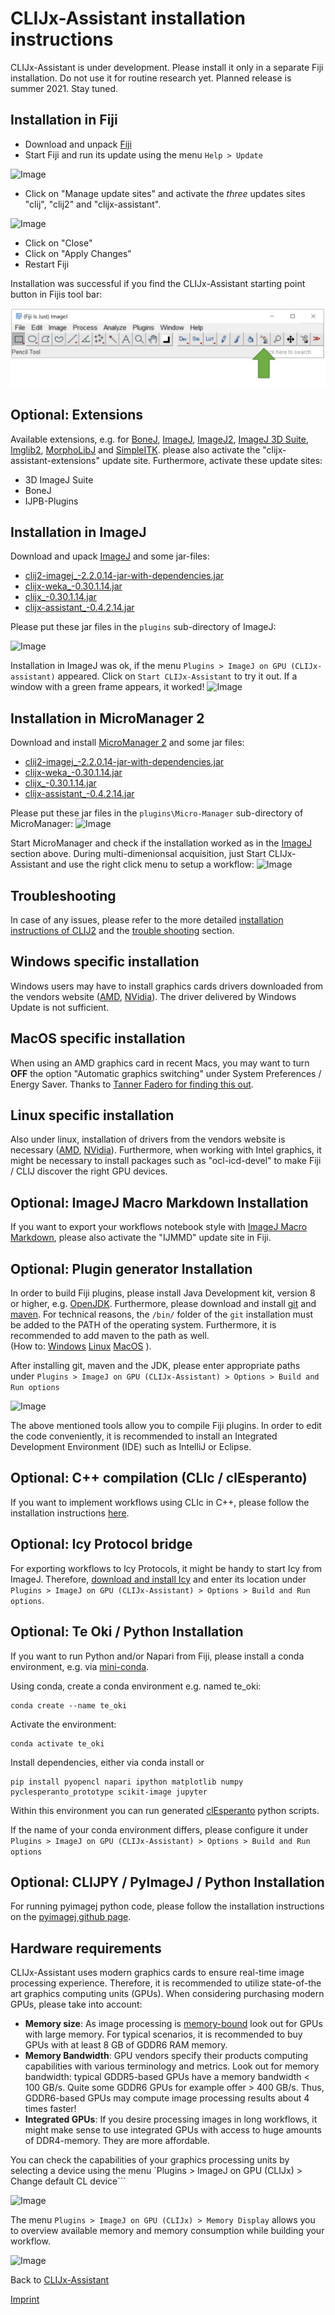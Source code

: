 # CLIJx-Assistant installation instructions
CLIJx-Assistant is under development. Please install it only in a separate Fiji installation. 
Do not use it for routine research yet. Planned release is summer 2021. Stay tuned.

<a name="fiji"></a>
## Installation in Fiji
* Download and unpack [Fiji](https://fiji.sc)
* Start Fiji and run its update using the menu `Help > Update`

![Image](images/install_fiji_menu.png)

* Click on "Manage update sites" and activate the _three_ updates sites "clij", "clij2" and "clijx-assistant".

![Image](images/installation.png)

* Click on "Close"
* Click on "Apply Changes"
* Restart Fiji

Installation was successful if you find the CLIJx-Assistant starting point button in Fijis tool bar:

![Image](images/installation_ok.png)

<a name="extensions"></a>
## Optional: Extensions
Available extensions, e.g. for 
[BoneJ](https://bonej.org),
[ImageJ](https://imagej.nih.gov/ij/index.html), 
[ImageJ2](https://imagej.net), 
[ImageJ 3D Suite](https://imagejdocu.tudor.lu/plugin/stacks/3d_ij_suite/start), 
[Imglib2](https://github.com/imglib/imglib2/), 
[MorphoLibJ](https://github.com/ijpb/MorphoLibJ) and 
[SimpleITK](https://simpleitk.org).
please also activate the "clijx-assistant-extensions" update site. Furthermore, activate these update sites:
* 3D ImageJ Suite
* BoneJ
* IJPB-Plugins

<a name="imagej"></a>
## Installation in ImageJ
Download and upack [ImageJ](https://imagej.nih.gov/ij/download.html) and some jar-files:
 
* [clij2-imagej_-2.2.0.14-jar-with-dependencies.jar](https://github.com/clij/clij2-imagej1/releases/download/2.2.0.14/clij2-imagej_-2.2.0.14-jar-with-dependencies.jar)
* [clijx-weka_-0.30.1.14.jar](https://github.com/clij/clijx/releases/download/0.30.1.14/clijx-weka_-0.30.1.14.jar)
* [clijx_-0.30.1.14.jar](https://github.com/clij/clijx/releases/download/0.30.1.14/clijx_-0.30.1.14.jar)
* [clijx-assistant_-0.4.2.14.jar](https://github.com/clij/assistant/releases/download/0.4.2.14/clijx-assistant_-0.4.2.14.jar)

Please put these jar files in the `plugins` sub-directory of ImageJ:

![Image](images/installation_imagej.png)

Installation in ImageJ was ok, if the menu `Plugins > ImageJ on GPU (CLIJx-assistant)` appeared. 
Click on `Start CLIJx-Assistant` to try it out. 
If a window with a green frame appears, it worked!
![Image](images/installation_imagej_ok.png)

<a name="micromanager"></a>
## Installation in MicroManager 2
Download and install [MicroManager 2](https://micro-manager.org/wiki/Download_Micro-Manager_Latest_Release) and some jar files:

* [clij2-imagej_-2.2.0.14-jar-with-dependencies.jar](https://github.com/clij/clij2-imagej1/releases/download/2.2.0.14/clij2-imagej_-2.2.0.14-jar-with-dependencies.jar)
* [clijx-weka_-0.30.1.14.jar](https://github.com/clij/clijx/releases/download/0.30.1.14/clijx-weka_-0.30.1.14.jar)
* [clijx_-0.30.1.14.jar](https://github.com/clij/clijx/releases/download/0.30.1.14/clijx_-0.30.1.14.jar)
* [clijx-assistant_-0.4.2.14.jar](https://github.com/clij/assistant/releases/download/0.4.2.14/clijx-assistant_-0.4.2.14.jar)

Please put these jar files in the `plugins\Micro-Manager` sub-directory of MicroManager:
![Image](images/installation_mm.png)

Start MicroManager and check if the installation worked as in the [ImageJ](https://clij.github.io/assistant/installation#imagej) section above.
During multi-dimenionsal acquisition, just Start CLIJx-Assistant and use the right click menu to setup a workflow:
![Image](images/micromanager.gif)

<a name="troubleshooting"></a>
## Troubleshooting
In case of any issues, please refer to the more detailed [installation instructions of CLIJ2](https://clij.github.io/clij2-docs/installationInFiji) and
the [trouble shooting](https://clij.github.io/clij2-docs/troubleshooting) section.

<a name="windows"></a>
## Windows specific installation
Windows users may have to install graphics cards drivers downloaded from the vendors website ([AMD](https://www.amd.com/en/support), [NVidia](https://www.nvidia.com/Download/index.aspx)). The driver delivered by Windows Update is not sufficient.

<a name="macos"></a>
## MacOS specific installation
When using an AMD graphics card in recent Macs, you may want to turn **OFF** the option "Automatic graphics switching" under System Preferences / Energy Saver. Thanks to [Tanner Fadero for finding this out](
https://forum.image.sc/t/ijm-macro-crashes-after-a-few-loops/40130/17).

<a name="linux"></a>
## Linux specific installation
Also under linux, installation of drivers from the vendors website is necessary ([AMD](https://www.amd.com/en/support), [NVidia](https://www.nvidia.com/Download/index.aspx)). Furthermore, when working with Intel graphics, it might be necessary to install packages such as "ocl-icd-devel" to make Fiji / CLIJ discover the right GPU devices.

<a name="ijmmd"></a>
## Optional: ImageJ Macro Markdown Installation
If you want to export your workflows notebook style with [ImageJ Macro Markdown](https://github.com/haesleinhuepf/imagejmacromarkdown), 
please also activate the "IJMMD" update site in Fiji.

<a name="maven"></a>
## Optional: Plugin generator Installation
In order to build Fiji plugins, please install Java Development kit, version 8 or higher, e.g. [OpenJDK](https://openjdk.java.net/).
Furthermore, please download and install [git](https://git-scm.com/) and [maven](https://maven.apache.org/). 
For technical reasons, the `/bin/` folder of the `git` installation must be added to the PATH of the operating system. 
Furthermore, it is recommended to add maven to the path as well.   
(How to: 
[Windows](https://answers.microsoft.com/en-us/windows/forum/windows_10-other_settings/adding-path-variable/97300613-20cb-4d85-8d0e-cc9d3549ba23)
[Linux](https://opensource.com/article/17/6/set-path-linux)
[MacOS](https://support.apple.com/guide/terminal/use-environment-variables-apd382cc5fa-4f58-4449-b20a-41c53c006f8f/mac)
).

After installing git, maven and the JDK, please enter appropriate paths under `Plugins > ImageJ on GPU (CLIJx-Assistant) > Options > Build and Run options`

![Image](images/build_and_run_options.png)

The above mentioned tools allow you to compile Fiji plugins. In order to edit the code conveniently, 
it is recommended to install an Integrated Development Environment (IDE) such as IntelliJ or Eclipse.

<a name="clic"></a>
## Optional: C++ compilation (CLIc / clEsperanto)
If you want to implement workflows using CLIc in C++, please follow the installation instructions [here](https://github.com/clEsperanto/CLIc_prototype).


<a name="icy"></a>
## Optional: Icy Protocol bridge
For exporting workflows to Icy Protocols, it might be handy to start Icy from ImageJ. Therefore, [download and install Icy](http://icy.bioimageanalysis.org/download/) 
and enter its location under `Plugins > ImageJ on GPU (CLIJx-Assistant) > Options > Build and Run options`.

<a name="te_oki"></a>
## Optional: Te Oki / Python Installation
If you want to run Python and/or Napari from Fiji, please install a conda environment, e.g. via [mini-conda](https://docs.conda.io/en/latest/miniconda.html).

Using conda, create a conda environment e.g. named te_oki:
```
conda create --name te_oki 
```
Activate the environment: 
```
conda activate te_oki 
```
Install dependencies, either via conda install or
```
pip install pyopencl napari ipython matplotlib numpy pyclesperanto_prototype scikit-image jupyter
```
Within this environment you can run generated [clEsperanto](https://clesperanto.github.io/) python scripts.

If the name of your conda environment differs, please configure it under `Plugins > ImageJ on GPU (CLIJx-Assistant) > Options > Build and Run options`

<a name="clijpy"></a>
## Optional: CLIJPY / PyImageJ / Python Installation
For running pyimagej python code, please follow the installation instructions on the [pyimagej github page](https://github.com/imagej/pyimagej).

<a name="hardware"></a>
## Hardware requirements
CLIJx-Assistant uses modern graphics cards to ensure real-time image processing experience. 
Therefore, it is recommended to utilize state-of-the art graphics computing units (GPUs). 
When considering purchasing modern GPUs, please take into account:
* **Memory size**: As image processing is [memory-bound](https://en.wikipedia.org/wiki/Memory_bound_function) look out for GPUs with 
large memory. For typical scenarios, it is recommended to buy GPUs with at least 8 GB of GDDR6 RAM memory.
* **Memory Bandwidth**: GPU vendors specify their products computing capabilities with various terminology and metrics. 
 Look out for memory bandwidth: typical GDDR5-based GPUs have a memory bandwidth < 100 GB/s. 
 Quite some GDDR6 GPUs for example offer > 400 GB/s. 
 Thus, GDDR6-based GPUs may compute image processing results about 4 times faster!
* **Integrated GPUs**: If you desire processing images in long workflows, it might make sense to use integrated GPUs with access to huge amounts of DDR4-memory. 
They are more affordable.

You can check the capabilities of your graphics processing units by selecting a device using the menu `Plugins > ImageJ on GPU (CLIJx) > Change default CL device```

![Image](images/default_cl_device.png)

The menu `Plugins > ImageJ on GPU (CLIJx) > Memory Display` allows you to overview available memory and memory consumption while building your workflow.

![Image](images/memory_display.png)

Back to [CLIJx-Assistant](https://clij.github.io/assistant)

[Imprint](https://clij.github.io/imprint)
